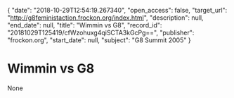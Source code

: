 {
  "date": "2018-10-29T12:54:19.267340", 
  "open_access": false, 
  "target_url": "http://g8feministaction.frockon.org/index.html", 
  "description": null, 
  "end_date": null, 
  "title": "Wimmin vs G8", 
  "record_id": "20181029T125419/cfWzohuxg4qiSCTA3kGcPg==", 
  "publisher": "frockon.org", 
  "start_date": null, 
  "subject": "G8 Summit 2005"
}

# Wimmin vs G8

None